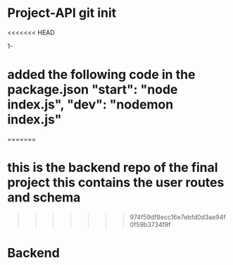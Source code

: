 # Project-API git init
<<<<<<< HEAD

1-

# added the following code in the package.json "start": "node index.js", "dev": "nodemon index.js"
=======
# this is the backend repo of the final project this contains the user routes and schema
>>>>>>> 974f59df8ecc16e7ebfd0d3ae94f0f59b3734f9f
# Backend
